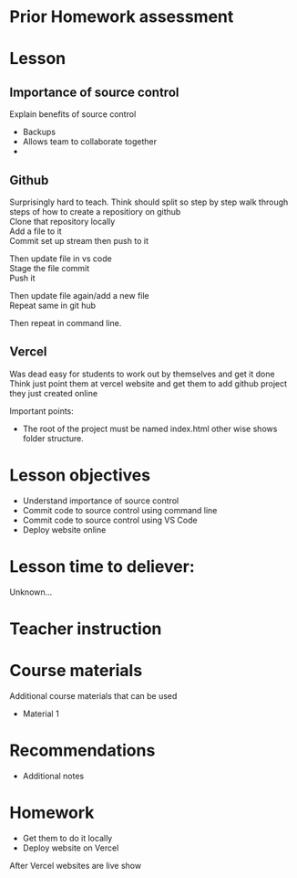 # Prior Homework assessment

# Lesson
## Importance of source control
Explain benefits of source control
- Backups
- Allows team to collaborate together
- 

## Github
Surprisingly hard to teach.
Think should split so step by step walk through steps of how to create a repositiory on github  
Clone that repository locally  
Add a file to it  
Commit set up stream then push to it  

Then update file in vs code  
Stage the file commit  
Push it

Then update file again/add a new file  
Repeat same in git hub  

Then repeat in command line.

## Vercel
Was dead easy for students to work out by themselves and get it done  
Think just point them at vercel website and get them to add github project they just created online

Important points:
- The root of the project must be named index.html other wise shows folder structure.

# Lesson objectives
- Understand importance of source control
- Commit code to source control using command line
- Commit code to source control using VS Code
- Deploy website online


# Lesson time to deliever:
Unknown...

# Teacher instruction 


# Course materials
Additional course materials that can be used
- Material 1


# Recommendations
- Additional notes


# Homework
- Get them to do it locally
- Deploy website on Vercel

After Vercel websites are live show 


